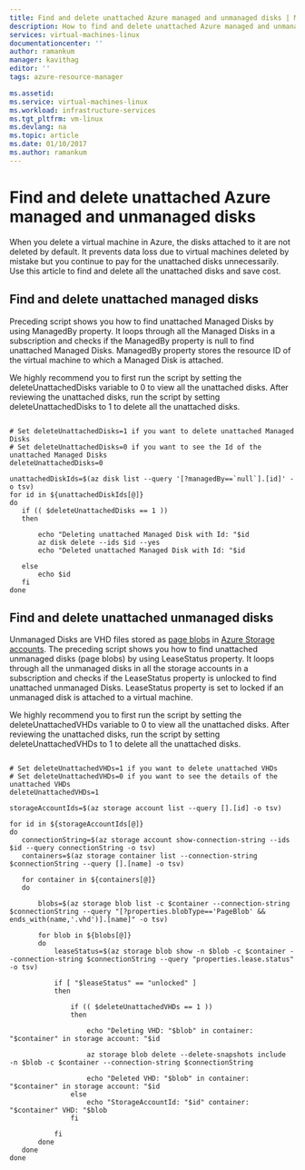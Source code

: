 ```yaml
---
title: Find and delete unattached Azure managed and unmanaged disks | Microsoft Docs
description: How to find and delete unattached Azure managed and unmanaged (VHDs/Page blobs) disks, by using Azure CLI
services: virtual-machines-linux
documentationcenter: ''
author: ramankum
manager: kavithag
editor: ''
tags: azure-resource-manager

ms.assetid: 
ms.service: virtual-machines-linux
ms.workload: infrastructure-services
ms.tgt_pltfrm: vm-linux
ms.devlang: na
ms.topic: article
ms.date: 01/10/2017
ms.author: ramankum
---
```

# Find and delete unattached Azure managed and unmanaged disks
When you delete a virtual machine in Azure, the disks attached to it are not deleted by default. It prevents data loss due to virtual machines deleted by mistake but you continue to pay for the unattached disks unnecessarily. Use this article to find and delete all the unattached disks and save cost. 


## Find and delete unattached managed disks 

Preceding script shows you how to find unattached Managed Disks by using ManagedBy property.  It loops through all the Managed Disks in a subscription and checks if the ManagedBy property is null to find unattached Managed Disks. ManagedBy property stores the resource ID of the virtual machine to which a Managed Disk is attached. 

We highly recommend you to first run the script by setting the deleteUnattachedDisks variable to 0 to view all the unattached disks. After reviewing the unattached disks, run the script by setting deleteUnattachedDisks to 1 to delete all the unattached disks.

 ```azurecli

# Set deleteUnattachedDisks=1 if you want to delete unattached Managed Disks
# Set deleteUnattachedDisks=0 if you want to see the Id of the unattached Managed Disks
deleteUnattachedDisks=0

unattachedDiskIds=$(az disk list --query '[?managedBy==`null`].[id]' -o tsv)
for id in ${unattachedDiskIds[@]}
do
    if (( $deleteUnattachedDisks == 1 ))
    then

        echo "Deleting unattached Managed Disk with Id: "$id
        az disk delete --ids $id --yes
        echo "Deleted unattached Managed Disk with Id: "$id

    else
        echo $id
    fi
done

```
## Find and delete unattached unmanaged disks 

Unmanaged Disks are VHD files stored as [page blobs](/rest/api/storageservices/understanding-block-blobs--append-blobs--and-page-blobs#about-page-blobs) in [Azure Storage accounts](../../storage/common/storage-create-storage-account.md). The preceding script shows you how to find unattached unmanaged disks (page blobs) by using LeaseStatus property. It loops through all the unmanaged disks in all the storage accounts in a subscription and checks if the LeaseStatus property is unlocked to find unattached unmanaged Disks. LeaseStatus property is set to locked if an unmanaged disk is attached to a virtual machine. 

We highly recommend you to first run the script by setting the deleteUnattachedVHDs variable to 0 to view all the unattached disks. After reviewing the unattached disks, run the script by setting deleteUnattachedVHDs to 1 to delete all the unattached disks.


 ```azurecli
   
# Set deleteUnattachedVHDs=1 if you want to delete unattached VHDs
# Set deleteUnattachedVHDs=0 if you want to see the details of the unattached VHDs
deleteUnattachedVHDs=1

storageAccountIds=$(az storage account list --query [].[id] -o tsv)

for id in ${storageAccountIds[@]}
do
    connectionString=$(az storage account show-connection-string --ids $id --query connectionString -o tsv)
    containers=$(az storage container list --connection-string $connectionString --query [].[name] -o tsv)

    for container in ${containers[@]}
    do 
        
        blobs=$(az storage blob list -c $container --connection-string $connectionString --query "[?properties.blobType=='PageBlob' && ends_with(name,'.vhd')].[name]" -o tsv)
        
        for blob in ${blobs[@]}
        do
            leaseStatus=$(az storage blob show -n $blob -c $container --connection-string $connectionString --query "properties.lease.status" -o tsv)
            
            if [ "$leaseStatus" == "unlocked" ]
            then 

                if (( $deleteUnattachedVHDs == 1 ))
                then 

                    echo "Deleting VHD: "$blob" in container: "$container" in storage account: "$id

                    az storage blob delete --delete-snapshots include  -n $blob -c $container --connection-string $connectionString

                    echo "Deleted VHD: "$blob" in container: "$container" in storage account: "$id
                else
                    echo "StorageAccountId: "$id" container: "$container" VHD: "$blob
                fi

            fi
        done
    done
done 

```


